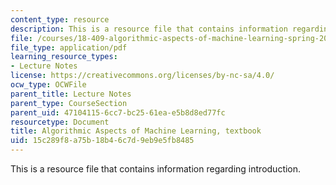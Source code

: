 ```yaml
---
content_type: resource
description: This is a resource file that contains information regarding introduction.
file: /courses/18-409-algorithmic-aspects-of-machine-learning-spring-2015/15c289f8a75b18b46c7d9eb9e5fb8485_MIT18_409S15_intro.pdf
file_type: application/pdf
learning_resource_types:
- Lecture Notes
license: https://creativecommons.org/licenses/by-nc-sa/4.0/
ocw_type: OCWFile
parent_title: Lecture Notes
parent_type: CourseSection
parent_uid: 47104115-6cc7-bc25-61ea-e5b8d8ed77fc
resourcetype: Document
title: Algorithmic Aspects of Machine Learning, textbook
uid: 15c289f8-a75b-18b4-6c7d-9eb9e5fb8485
---
```

This is a resource file that contains information regarding introduction.